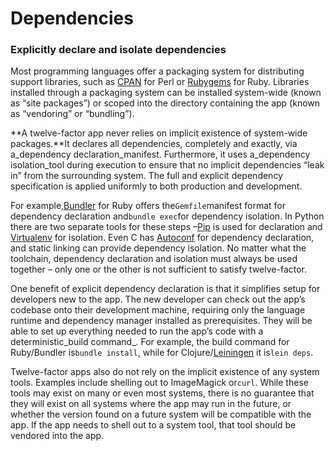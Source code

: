 # Dependencies

### Explicitly declare and isolate dependencies

Most programming languages offer a packaging system for distributing support libraries, such as [CPAN](http://www.cpan.org/) for Perl or [Rubygems](http://rubygems.org/) for Ruby. Libraries installed through a packaging system can be installed system-wide \(known as “site packages”\) or scoped into the directory containing the app \(known as “vendoring” or “bundling”\).

**A twelve-factor app never relies on implicit existence of system-wide packages.**It declares all dependencies, completely and exactly, via a_dependency declaration_manifest. Furthermore, it uses a_dependency isolation_tool during execution to ensure that no implicit dependencies “leak in” from the surrounding system. The full and explicit dependency specification is applied uniformly to both production and development.

For example,[Bundler](https://bundler.io/) for Ruby offers the`Gemfile`manifest format for dependency declaration and`bundle exec`for dependency isolation. In Python there are two separate tools for these steps –[Pip](http://www.pip-installer.org/en/latest/) is used for declaration and [Virtualenv](http://www.virtualenv.org/en/latest/) for isolation. Even C has [Autoconf](http://www.gnu.org/s/autoconf/) for dependency declaration, and static linking can provide dependency isolation. No matter what the toolchain, dependency declaration and isolation must always be used together – only one or the other is not sufficient to satisfy twelve-factor.

One benefit of explicit dependency declaration is that it simplifies setup for developers new to the app. The new developer can check out the app’s codebase onto their development machine, requiring only the language runtime and dependency manager installed as prerequisites. They will be able to set up everything needed to run the app’s code with a deterministic_build command_. For example, the build command for Ruby/Bundler is`bundle install`, while for Clojure/[Leiningen](https://github.com/technomancy/leiningen#readme) it is`lein deps`.

Twelve-factor apps also do not rely on the implicit existence of any system tools. Examples include shelling out to ImageMagick or`curl`. While these tools may exist on many or even most systems, there is no guarantee that they will exist on all systems where the app may run in the future, or whether the version found on a future system will be compatible with the app. If the app needs to shell out to a system tool, that tool should be vendored into the app.  




